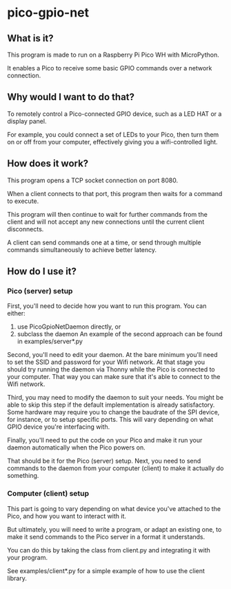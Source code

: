 # pico-gpio-net

## What is it?

This program is made to run on a Raspberry Pi Pico WH with MicroPython.

It enables a Pico to receive some basic GPIO commands over a network connection.


## Why would I want to do that?

To remotely control a Pico-connected GPIO device, such as a LED HAT or a display panel.

For example, you could connect a set of LEDs to your Pico, then turn them on or off from your computer, effectively giving you a wifi-controlled light.


## How does it work?

This program opens a TCP socket connection on port 8080.

When a client connects to that port, this program then waits for a command to execute.

This program will then continue to wait for further commands from the client and will not accept any new connections until the current client disconnects.

A client can send commands one at a time, or send through multiple commands simultaneously to achieve better latency.


## How do I use it?

### Pico (server) setup

First, you'll need to decide how you want to run this program. You can either:
1. use PicoGpioNetDaemon directly, or
2. subclass the daemon
An example of the second approach can be found in examples/server*.py

Second, you'll need to edit your daemon. At the bare minimum you'll need to set the SSID and password for your Wifi network.
At that stage you should try running the daemon via Thonny while the Pico is connected to your computer. That way you can make sure that it's able to connect to the Wifi network.

Third, you may need to modify the daemon to suit your needs. You might be able to skip this step if the default implementation is already satisfactory. Some hardware may require you to change the baudrate of the SPI device, for instance, or to setup specific ports. This will vary depending on what GPIO device you're interfacing with.

Finally, you'll need to put the code on your Pico and make it run your daemon automatically when the Pico powers on.

That should be it for the Pico (server) setup. Next, you need to send commands to the daemon from your computer (client) to make it actually do something.

### Computer (client) setup

This part is going to vary depending on what device you've attached to the Pico, and how you want to interact with it.

But ultimately, you will need to write a program, or adapt an existing one, to make it send commands to the Pico server in a format it understands.

You can do this by taking the class from client.py and integrating it with your program.

See examples/client*.py for a simple example of how to use the client library.
